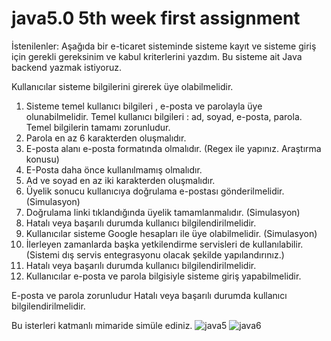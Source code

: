 # java5.0 5th week first assignment
 
İstenilenler: 
Aşağıda bir e-ticaret sisteminde sisteme kayıt ve sisteme giriş için gerekli gereksinim ve kabul kriterlerini yazdım. Bu sisteme ait Java backend yazmak istiyoruz.

Kullanıcılar sisteme bilgilerini girerek üye olabilmelidir.

1) Sisteme temel kullanıcı bilgileri , e-posta ve parolayla üye olunabilmelidir. Temel kullanıcı bilgileri : ad, soyad, e-posta, parola. Temel bilgilerin tamamı zorunludur.
2) Parola en az 6 karakterden oluşmalıdır.
3) E-posta alanı e-posta formatında olmalıdır. (Regex ile yapınız. Araştırma konusu)
4) E-Posta daha önce kullanılmamış olmalıdır.
5) Ad ve soyad en az iki karakterden oluşmalıdır.
6) Üyelik sonucu kullanıcıya doğrulama e-postası gönderilmelidir. (Simulasyon)
7) Doğrulama linki tıklandığında üyelik tamamlanmalıdır. (Simulasyon)
8) Hatalı veya başarılı durumda kullanıcı bilgilendirilmelidir.
9) Kullanıcılar sisteme Google hesapları ile üye olabilmelidir. (Simulasyon)
10) İlerleyen zamanlarda başka yetkilendirme servisleri de kullanılabilir. (Sistemi dış servis entegrasyonu olacak şekilde yapılandırınız.)
11) Hatalı veya başarılı durumda kullanıcı bilgilendirilmelidir.
12) Kullanıcılar e-posta ve parola bilgisiyle sisteme giriş yapabilmelidir.

E-posta ve parola zorunludur
Hatalı veya başarılı durumda kullanıcı bilgilendirilmelidir.

Bu isterleri katmanlı mimaride simüle ediniz.
![java5](https://user-images.githubusercontent.com/73845925/117317881-97319780-ae92-11eb-93b2-9e2c48b7a4a0.png)
![java6](https://user-images.githubusercontent.com/73845925/117317882-9862c480-ae92-11eb-9106-1d36ad6918d2.png)
